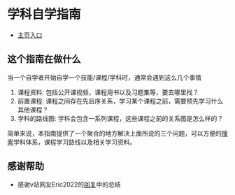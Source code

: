 # 学科自学指南
* [主页入口](https://mugglewei.github.io/learning_compass/)  

## 这个指南在做什么
当一个自学者开始自学一个技能/课程/学科时，通常会遇到这么几个事情
1. 课程资料: 包括公开课视频，课程用书以及习题集等，要去哪里找？  
2. 前置课程: 课程之间存在先后序关系，学习某个课程之前，需要预先学习什么其他课程？  
3. 学科的路线图: 学科会包含一系列课程，这些课程之前的关系图是怎么样的？  

简单来说，本指南提供了一个聚合的地方解决上面所说的三个问题，可以方便的[搜索](https://mugglewei.github.io/learning_compass/search/)学科体系，课程学习路线以及相关学习资料。  

## 感谢帮助
* 感谢v站网友Eric2022的[回复](https://v2ex.com/t/851618#r_11641036)中的总结 
